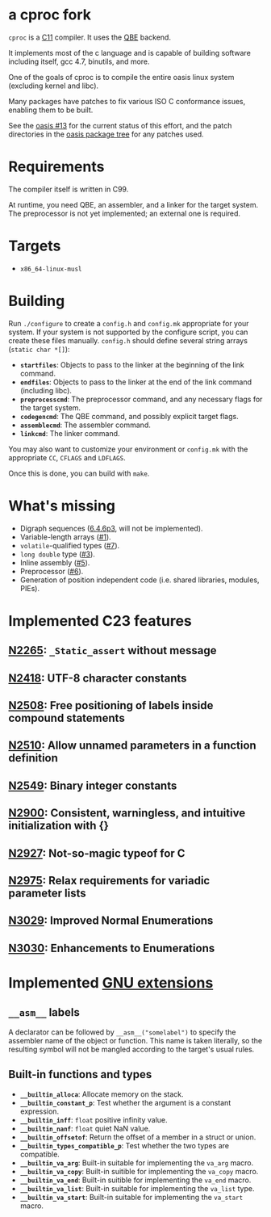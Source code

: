 # a cproc fork

`cproc` is a [C11] compiler. It uses the [QBE] backend.

It implements most of the c language and is capable of building software including itself, gcc 4.7, binutils, and more.

One of the goals of cproc is to compile the entire oasis linux system (excluding kernel and libc).

Many packages have patches to fix various ISO C conformance issues, enabling them to be built.

See the [oasis #13] for the current status of this effort, and the
patch directories in the [oasis package tree] for any patches used.

# Requirements

The compiler itself is written in C99.

At runtime, you need QBE, an assembler, and a linker for the target system. The preprocessor is not yet implemented; an external one is required.

# Targets

- `x86_64-linux-musl`

# Building

Run `./configure` to create a `config.h` and `config.mk` appropriate for
your system. If your system is not supported by the configure script,
you can create these files manually. `config.h` should define several
string arrays (`static char *[]`):

- **`startfiles`**: Objects to pass to the linker at the beginning of
  the link command.
- **`endfiles`**: Objects to pass to the linker at the end of the link
  command (including libc).
- **`preprocesscmd`**: The preprocessor command, and any necessary flags
  for the target system.
- **`codegencmd`**: The QBE command, and possibly explicit target flags.
- **`assemblecmd`**: The assembler command.
- **`linkcmd`**: The linker command.

You may also want to customize your environment or `config.mk` with the
appropriate `CC`, `CFLAGS` and `LDFLAGS`.

Once this is done, you can build with `make`.

# What's missing

- Digraph sequences ([6.4.6p3], will not be implemented).
- Variable-length arrays ([#1]).
- `volatile`-qualified types ([#7]).
- `long double` type ([#3]).
- Inline assembly ([#5]).
- Preprocessor ([#6]).
- Generation of position independent code (i.e. shared libraries,
  modules, PIEs).
  
# Implemented C23 features

## [N2265]: `_Static_assert` without message
## [N2418]: UTF-8 character constants
## [N2508]: Free positioning of labels inside compound statements
## [N2510]: Allow unnamed parameters in a function definition
## [N2549]: Binary integer constants
## [N2900]: Consistent, warningless, and intuitive initialization with {}
## [N2927]: Not-so-magic typeof for C
## [N2975]: Relax requirements for variadic parameter lists
## [N3029]: Improved Normal Enumerations
## [N3030]: Enhancements to Enumerations

# Implemented [GNU extensions]

## `__asm__` labels

A declarator can be followed by `__asm__("somelabel")` to specify the
assembler name of the object or function. This name is taken literally, so the resulting symbol will not be mangled according to the target's usual rules.

## Built-in functions and types

- **`__builtin_alloca`**: Allocate memory on the stack.
- **`__builtin_constant_p`**: Test whether the argument is a constant expression.
- **`__builtin_inff`**: `float` positive infinity value.
- **`__builtin_nanf`**: `float` quiet NaN value.
- **`__builtin_offsetof`**: Return the offset of a member in a struct or union.
- **`__builtin_types_compatible_p`**: Test whether the two types are compatible.
- **`__builtin_va_arg`**: Built-in suitable for implementing the `va_arg` macro.
- **`__builtin_va_copy`**: Built-in suitible for implementing the `va_copy` macro.
- **`__builtin_va_end`**: Built-in suitible for implementing the `va_end` macro.
- **`__builtin_va_list`**: Built-in suitable for implementing the `va_list` type.
- **`__builtin_va_start`**: Built-in suitable for implementing the `va_start` macro.

[QBE]: https://c9x.me/compile/
[C11]: http://port70.net/~nsz/c/c11/n1570.html

[6.4.6p3]: http://port70.net/~nsz/c/c11/n1570.html#6.4.6p3
[#1]: https://todo.sr.ht/~mcf/cproc/1
[#3]: https://todo.sr.ht/~mcf/cproc/3
[#5]: https://todo.sr.ht/~mcf/cproc/5
[#6]: https://todo.sr.ht/~mcf/cproc/6
[#7]: https://todo.sr.ht/~mcf/cproc/7

[oasis #13]: https://github.com/oasislinux/oasis/issues/13
[oasis package tree]: https://github.com/oasislinux/oasis/tree/master/pkg

[N2265]: https://www.open-std.org/jtc1/sc22/wg14/www/docs/n2265.pdf
[N2418]: https://www.open-std.org/jtc1/sc22/wg14/www/docs/n2418.pdf
[N2508]: https://www.open-std.org/jtc1/sc22/wg14/www/docs/n2508.pdf
[N2510]: https://www.open-std.org/jtc1/sc22/wg14/www/docs/n2510.pdf
[N2549]: https://www.open-std.org/jtc1/sc22/wg14/www/docs/n2549.pdf
[N2900]: https://www.open-std.org/jtc1/sc22/wg14/www/docs/n2900.htm
[N2927]: https://www.open-std.org/jtc1/sc22/wg14/www/docs/n2927.htm
[N2975]: https://www.open-std.org/jtc1/sc22/wg14/www/docs/n2975.pdf
[N3029]: https://www.open-std.org/jtc1/sc22/wg14/www/docs/n3029.htm
[N3030]: https://www.open-std.org/jtc1/sc22/wg14/www/docs/n3030.htm

[GNU extensions]: https://gcc.gnu.org/onlinedocs/gcc/C-Extensions.html
